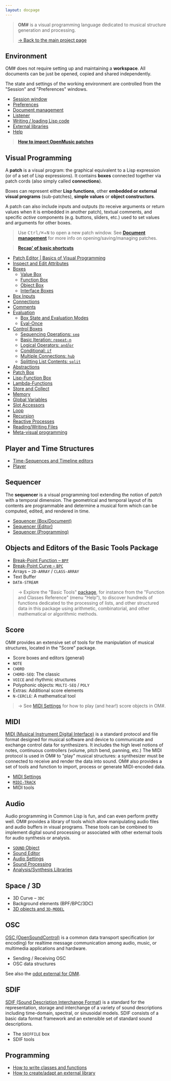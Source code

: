 ```yaml
---
layout: docpage
---
```


> **OM#** is a visual programming language dedicated to musical structure generation and processing.
>
> [&rarr; Back to the main project page](..)

## Environment

OM# does not require setting up and maintaining a **workspace**. All documents can be just be opened, copied and shared independently.

The state and settings of the working environment are controlled from the "Session" and "Preferences" windows.

- [Session window](session)
- [Preferences](preferences)
- [Document management](doc-management)
- [Listener](listener)
- [Writing / loading Lisp code](lisp)
- [External libraries](libraries)
- [Help](help)

> **[How to import OpenMusic patches](import-from-om)**


## Visual Programming

A **patch** is a visual program: the graphical equivalent to a Lisp expression (or of a set of Lisp expressions). It contains **boxes** connected together via patch cords (also simply called **connections**).

Boxes can represent either **Lisp functions**, other **embedded or external visual programs** (sub-patches), **simple values** or **object constructors**.

A patch can also include inputs and outputs (to receive arguments or return values when it is embedded in another patch), textual comments, and specific _active_ components (e.g. buttons, sliders, etc.) used to set values and arguments for other boxes.


> Use <kbd>Ctrl/⌘</kbd>+<kbd>N</kbd> to open a new patch window. See **[Document management](doc-management)** for more info on opening/saving/managing patches.

> **[Recap' of basic shortcuts](basic-commands)**


- [Patch Editor \| Basics of Visual Programming](patch)
- [Inspect and Edit Attributes](inspector)
- [Boxes](box)
  - [Value Box](value-box)
  - [Function Box](function-box)
  - [Object Box](objects)
  - [Interface Boxes](interface-boxes)
- [Box Inputs](box-inputs)
- [Connections](connections)
- [Comments](comments)
- [Evaluation](eval)
  - [Box State and Evaluation Modes](eval-modes)
  - [Eval-Once](eval-once)
- [Control Boxes](control)
  - [Sequencing Operations: `seq`](seq)
  - [Basic Iteration: `repeat-n`](repeat-n)
  - [Logical Operators: `and`/`or`](logic)
  - [Conditional: `if`](if)
  - [Multiple Connections: `hub`](hub)
  - [Splitting List Contents: `split`](split)
- [Abstractions](abstraction)
- [Patch Box](patch-box)
- [Lisp-Function Box](lispfun-box)
- [Lambda-Functions](lambda)
- [Store and Collect](store-collect)
- [Memory](memory)
- [Global Variables](global-variable)
- [Slot Accessors](slots)
- [Loop](loop)
- [Recursion](recursion)
- [Reactive Processes](reactive)
- [Reading/Writing Files](file-io)
- [Meta-visual programming](meta)


## Player and Time Structures

- [Time-Sequences and Timeline editors](time-sequence)
- [Player](player)

## Sequencer

The **sequencer** is a visual programming tool extending the notion of _patch_ with a temporal dimension.
The geometrical and temporal layout of its contents are programmable and determine a musical form which can be computed, edited, and rendered in time.

- [Sequencer (Box/Document)](sequencer)
- [Sequencer (Editor)](sequencer-editor)
- [Sequencer (Programming)](sequencer-programming)

## Objects and Editors of the Basic Tools Package

- [Break-Point Function – `BPF`](bpf)
- [Break-Point Curve – `BPC`](bpc)
- Arrays – `2D-ARRAY` / `CLASS-ARRAY`
- Text Buffer
- `DATA-STREAM`

> &rarr; Explore the "Basic Tools" [package](session#the-packages-library-tab), for instance from the "Function and Classes Reference" (menu "Help"), to discover hundreds of functions dedicated to the processing of lists, and other structured data in this package using arithmetic, combinatorial, and other mathematical or algorithmic methods.


## Score

OM# provides an extensive set of tools for the manipulation of musical structures, located in the "Score" package.

- Score boxes and editors (general)
- `NOTE`
- `CHORD`
- `CHORD-SEQ`: The classic
- `VOICE` and rhythmic structures
- Polyphonic objects: `MULTI-SEQ` / `POLY`
- Extras: Additional score elements
- `N-CERCLE`: A mathematical tool

> &rarr; See [MIDI Settings](midi-settings) for how to play (and hear!) score objects in OM#.

## MIDI

[MIDI (Musical Instrument Digital Interface)](https://www.midi.org/) is a standard protocol and file format designed for musical software and device to communicate and exchange control data for synthesizers. It includes the high level notions of notes, continuous controllers (volume, pitch bend, panning, etc.)
The MIDI protocol is used in OM# to "play" musical structures: a synthesizer must be connected to receive and render the data into sound.
OM# also provides a set of tools and function to import, process or generate MIDI-encoded data.

- [MIDI Settings](midi-settings)
- [`MIDI-TRACK`](midi-track)
- MIDI tools


## Audio

Audio programming in Common Lisp is fun, and can even perform pretty well. OM# provides a library of tools which allow manipulating audio files and audio buffers in visual programs. These tools can be combined to implement digital sound processing or associated with other external tools for audio synthesis or analysis.

- [`SOUND` Object](sound)
- [Sound Editor](sound-editor)
- [Audio Settings](audio-settings)
- [Sound Processing](sound-processing)
- [Analysis/Synthesis Libraries](sound-libs)


## Space / 3D

- 3D Curve – `3DC`
- Background elements (BPF/BPC/3DC)
- [3D objects and `3D-MODEL`](3d-model)


## OSC

[OSC (OpenSoundControl)](http://opensoundcontrol.org/) is a common data transport specification (or encoding) for realtime message communication among audio, music, or multimedia applications and hardware.

- Sending / Receiving OSC
- OSC data structures

See also the [odot external for OM#](https://github.com/cac-t-u-s/o.OM).

## SDIF

[SDIF (Sound Description Interchange Format)](http://sdif.sourceforge.net/) is a standard for the representation, storage and interchange of a variety of sound descriptions including time-domain, spectral, or sinusoidal models. SDIF consists of a basic data format framework and an extensible set of standard sound descriptions.

- The `SDIFFILE` box
- SDIF tools

## Programming

- [How to write classes and functions](write-code)
- [How to create/adapt an external library](write-library)


